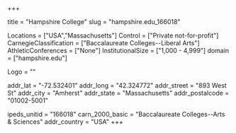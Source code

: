 
+++

title = "Hampshire College"
slug = "hampshire.edu_166018"

Locations = ["USA","Massachusetts"]
Control = ["Private not-for-profit"]
CarnegieClassification = ["Baccalaureate Colleges--Liberal Arts"]
AthleticConferences = ["None"]
InstitutionalSize = ["1,000 - 4,999"]
domain = ["hampshire.edu"]

Logo = ""

addr_lat = "-72.532401"
addr_long = "42.324772"
addr_street = "893 West St"
addr_city = "Amherst"
addr_state = "Massachusetts"
addr_postalcode = "01002-5001"

ipeds_unitid = "166018"
carn_2000_basic = "Baccalaureate Colleges--Arts & Sciences"
addr_country = "USA"
+++
    
